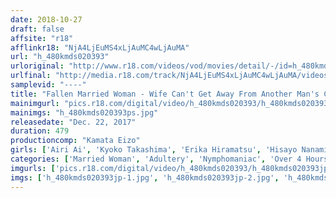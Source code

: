 ```yaml
---
date: 2018-10-27
draft: false
affsite: "r18"
afflinkr18: "NjA4LjEuMS4xLjAuMC4wLjAuMA"
url: "h_480kmds020393"
urloriginal: "http://www.r18.com/videos/vod/movies/detail/-/id=h_480kmds020393"
urlfinal: "http://media.r18.com/track/NjA4LjEuMS4xLjAuMC4wLjAuMA/videos/vod/movies/detail/-/id=h_480kmds020393"
samplevid: "----"
title: "Fallen Married Woman - Wife Can't Get Away From Another Man's Cock Until Her Husband and Kids Come Home 40 Girls 8 Hours"
mainimgurl: "pics.r18.com/digital/video/h_480kmds020393/h_480kmds020393ps.jpg"
mainimgs: "h_480kmds020393ps.jpg"
releasedate: "Dec. 22, 2017"
duration: 479
productioncomp: "Kamata Eizo"
girls: ['Airi Ai', 'Kyoko Takashima', 'Erika Hiramatsu', 'Hisayo Nanami', 'Satomi Ozawa']
categories: ['Married Woman', 'Adultery', 'Nymphomaniac', 'Over 4 Hours']
imgurls: ['pics.r18.com/digital/video/h_480kmds020393/h_480kmds020393jp-1.jpg', 'pics.r18.com/digital/video/h_480kmds020393/h_480kmds020393jp-2.jpg', 'pics.r18.com/digital/video/h_480kmds020393/h_480kmds020393jp-3.jpg', 'pics.r18.com/digital/video/h_480kmds020393/h_480kmds020393jp-4.jpg', 'pics.r18.com/digital/video/h_480kmds020393/h_480kmds020393jp-5.jpg', 'pics.r18.com/digital/video/h_480kmds020393/h_480kmds020393jp-6.jpg', 'pics.r18.com/digital/video/h_480kmds020393/h_480kmds020393jp-7.jpg', 'pics.r18.com/digital/video/h_480kmds020393/h_480kmds020393jp-8.jpg', 'pics.r18.com/digital/video/h_480kmds020393/h_480kmds020393jp-9.jpg', 'pics.r18.com/digital/video/h_480kmds020393/h_480kmds020393jp-10.jpg', 'pics.r18.com/digital/video/h_480kmds020393/h_480kmds020393jp-11.jpg', 'pics.r18.com/digital/video/h_480kmds020393/h_480kmds020393jp-12.jpg', 'pics.r18.com/digital/video/h_480kmds020393/h_480kmds020393jp-13.jpg', 'pics.r18.com/digital/video/h_480kmds020393/h_480kmds020393jp-14.jpg', 'pics.r18.com/digital/video/h_480kmds020393/h_480kmds020393jp-15.jpg', 'pics.r18.com/digital/video/h_480kmds020393/h_480kmds020393jp-16.jpg', 'pics.r18.com/digital/video/h_480kmds020393/h_480kmds020393jp-17.jpg', 'pics.r18.com/digital/video/h_480kmds020393/h_480kmds020393jp-18.jpg', 'pics.r18.com/digital/video/h_480kmds020393/h_480kmds020393jp-19.jpg', 'pics.r18.com/digital/video/h_480kmds020393/h_480kmds020393jp-20.jpg']
imgs: ['h_480kmds020393jp-1.jpg', 'h_480kmds020393jp-2.jpg', 'h_480kmds020393jp-3.jpg', 'h_480kmds020393jp-4.jpg', 'h_480kmds020393jp-5.jpg', 'h_480kmds020393jp-6.jpg', 'h_480kmds020393jp-7.jpg', 'h_480kmds020393jp-8.jpg', 'h_480kmds020393jp-9.jpg', 'h_480kmds020393jp-10.jpg', 'h_480kmds020393jp-11.jpg', 'h_480kmds020393jp-12.jpg', 'h_480kmds020393jp-13.jpg', 'h_480kmds020393jp-14.jpg', 'h_480kmds020393jp-15.jpg', 'h_480kmds020393jp-16.jpg', 'h_480kmds020393jp-17.jpg', 'h_480kmds020393jp-18.jpg', 'h_480kmds020393jp-19.jpg', 'h_480kmds020393jp-20.jpg']
---
```

